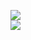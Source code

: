 [![](https://img.shields.io/badge/Made%20With-Github%20Spray-lightgrey.svg?style=for-the-badge&logo=github)](https://github.com/Annihil/github-spray#22439)  
[![](https://i.imgur.com/2DrTn0Z.gif)](https://github.com/Annihil/github-spray)